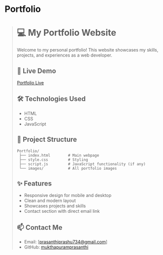 # Portfolio
> # 💻 My Portfolio Website
>
> Welcome to my personal portfolio! This website showcases my skills, projects, and experiences as a web developer.
>
> ## 🔗 Live Demo
> [Portfolio Live](https://mukthapuramprasanthi.github.io/Portfolio/)
>
> ## 🛠️ Technologies Used
> - HTML
> - CSS
> - JavaScript
>
> ## 📂 Project Structure
> ```
> Portfolio/
>  ├── index.html        # Main webpage
>  ├── style.css         # Styling
>  ├── script.js         # JavaScript functionality (if any)
>  └── images/           # All portfolio images
> ```
>
> ## ✨ Features
> - Responsive design for mobile and desktop
> - Clean and modern layout
> - Showcases projects and skills
> - Contact section with direct email link
>
> ## 📫 Contact Me
> - Email: [prasanthiprashu734@gmail.com]
> - GitHub: [mukthapuramprasanthi](https://github.com/mukthapuramprasanthi)
